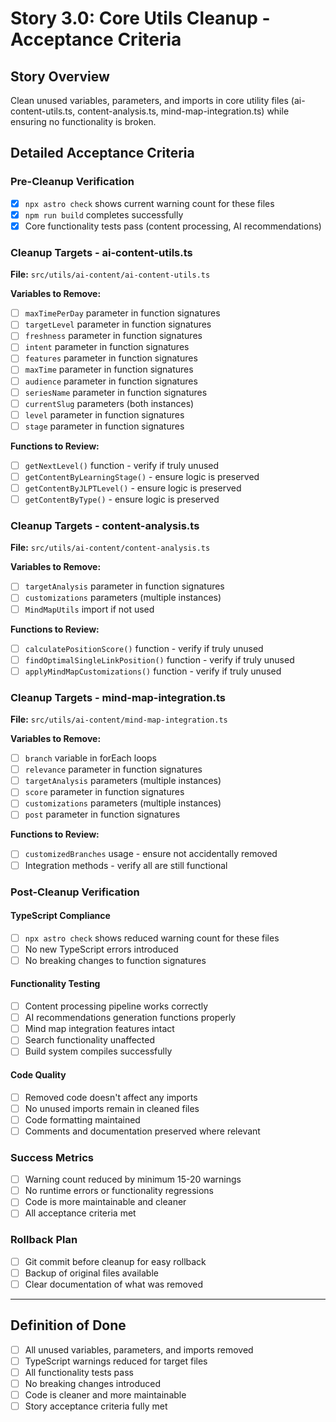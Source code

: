 # Story 3.0: Core Utils Cleanup - Acceptance Criteria

## Story Overview
Clean unused variables, parameters, and imports in core utility files (ai-content-utils.ts, content-analysis.ts, mind-map-integration.ts) while ensuring no functionality is broken.

## Detailed Acceptance Criteria

### **Pre-Cleanup Verification**
- [x] `npx astro check` shows current warning count for these files
- [x] `npm run build` completes successfully
- [x] Core functionality tests pass (content processing, AI recommendations)

### **Cleanup Targets - ai-content-utils.ts**
**File:** `src/utils/ai-content/ai-content-utils.ts`

**Variables to Remove:**
- [ ] `maxTimePerDay` parameter in function signatures
- [ ] `targetLevel` parameter in function signatures
- [ ] `freshness` parameter in function signatures
- [ ] `intent` parameter in function signatures
- [ ] `features` parameter in function signatures
- [ ] `maxTime` parameter in function signatures
- [ ] `audience` parameter in function signatures
- [ ] `seriesName` parameter in function signatures
- [ ] `currentSlug` parameters (both instances)
- [ ] `level` parameter in function signatures
- [ ] `stage` parameter in function signatures

**Functions to Review:**
- [ ] `getNextLevel()` function - verify if truly unused
- [ ] `getContentByLearningStage()` - ensure logic is preserved
- [ ] `getContentByJLPTLevel()` - ensure logic is preserved
- [ ] `getContentByType()` - ensure logic is preserved

### **Cleanup Targets - content-analysis.ts**
**File:** `src/utils/ai-content/content-analysis.ts`

**Variables to Remove:**
- [ ] `targetAnalysis` parameter in function signatures
- [ ] `customizations` parameters (multiple instances)
- [ ] `MindMapUtils` import if not used

**Functions to Review:**
- [ ] `calculatePositionScore()` function - verify if truly unused
- [ ] `findOptimalSingleLinkPosition()` function - verify if truly unused
- [ ] `applyMindMapCustomizations()` function - verify if truly unused

### **Cleanup Targets - mind-map-integration.ts**
**File:** `src/utils/ai-content/mind-map-integration.ts`

**Variables to Remove:**
- [ ] `branch` variable in forEach loops
- [ ] `relevance` parameter in function signatures
- [ ] `targetAnalysis` parameters (multiple instances)
- [ ] `score` parameter in function signatures
- [ ] `customizations` parameters (multiple instances)
- [ ] `post` parameter in function signatures

**Functions to Review:**
- [ ] `customizedBranches` usage - ensure not accidentally removed
- [ ] Integration methods - verify all are still functional

### **Post-Cleanup Verification**

#### **TypeScript Compliance**
- [ ] `npx astro check` shows reduced warning count for these files
- [ ] No new TypeScript errors introduced
- [ ] No breaking changes to function signatures

#### **Functionality Testing**
- [ ] Content processing pipeline works correctly
- [ ] AI recommendations generation functions properly
- [ ] Mind map integration features intact
- [ ] Search functionality unaffected
- [ ] Build system compiles successfully

#### **Code Quality**
- [ ] Removed code doesn't affect any imports
- [ ] No unused imports remain in cleaned files
- [ ] Code formatting maintained
- [ ] Comments and documentation preserved where relevant

### **Success Metrics**
- [ ] Warning count reduced by minimum 15-20 warnings
- [ ] No runtime errors or functionality regressions
- [ ] Code is more maintainable and cleaner
- [ ] All acceptance criteria met

### **Rollback Plan**
- [ ] Git commit before cleanup for easy rollback
- [ ] Backup of original files available
- [ ] Clear documentation of what was removed

---

## Definition of Done
- [ ] All unused variables, parameters, and imports removed
- [ ] TypeScript warnings reduced for target files
- [ ] All functionality tests pass
- [ ] No breaking changes introduced
- [ ] Code is cleaner and more maintainable
- [ ] Story acceptance criteria fully met
